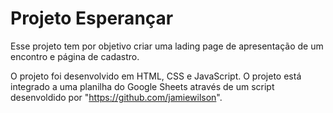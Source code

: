 # Projeto Esperançar

Esse projeto tem por objetivo criar uma lading page de apresentação de um encontro e página de cadastro.

O projeto foi desenvolvido em HTML, CSS e JavaScript. O projeto está integrado a uma planilha do Google Sheets através de um script desenvoldido por "https://github.com/jamiewilson".
